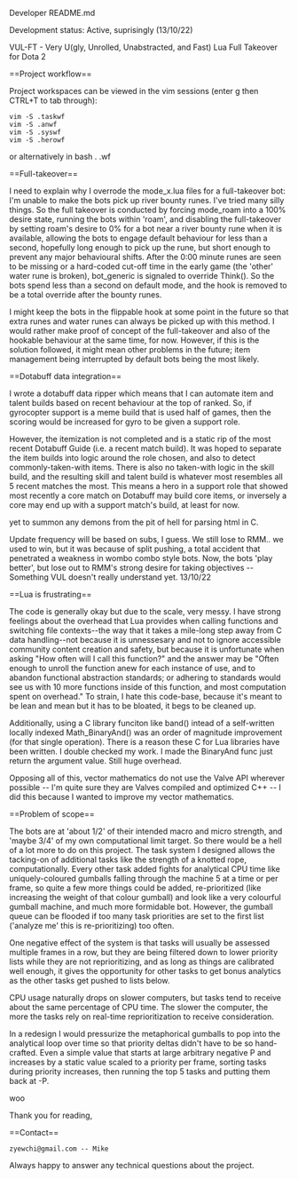 Developer README.md

Development status: Active, suprisingly (13/10/22)

VUL-FT - Very U(gly, Unrolled, Unabstracted, and Fast) Lua Full Takeover for Dota 2

==Project workflow==

Project workspaces can be viewed in the vim sessions (enter g then CTRL+T to tab through):

	vim -S .taskwf
	vim -S .anwf
	vim -S .syswf
	vim -S .herowf
	
or alternatively in bash
	. .wf

==Full-takeover==

I need to explain why I overrode the mode_x.lua files for a full-takeover bot:
I'm unable to make the bots pick up river bounty runes. I've tried many silly things. So
the full takeover is conducted by forcing mode_roam into a 100% desire state, running the
bots within 'roam', and disabling the full-takeover by setting roam's desire to 0% for a
bot near a river bounty rune when it is available, allowing the bots to engage default
behaviour for less than a second, hopefully long enough to pick up the rune, but short
enough to prevent any major behavioural shifts. After the 0:00 minute runes are seen to be
missing or a hard-coded cut-off time in the early game (the 'other' water rune is broken),
bot_generic is signaled to override Think(). So the bots spend less than a second on
default mode, and the hook is removed to be a total override after the bounty runes.

I might keep the bots in the flippable hook at some point in the future so that extra runes
and water runes can always be picked up with this method. I would rather make proof of
concept of the full-takeover and also of the hookable behaviour at the same time, for now.
However, if this is the solution followed, it might mean other problems in the future;
item management being interrupted by default bots being the most likely.

==Dotabuff data integration==

I wrote a dotabuff data ripper which means that I can automate item and talent builds
based on recent behaviour at the top of ranked. So, if gyrocopter support is a meme build
that is used half of games, then the scoring would be increased for gyro to be given a
support role.

However, the itemization is not completed and is a static rip of the most recent Dotabuff
Guide (i.e. a recent match build). It was hoped to separate the item builds into logic
around the role chosen, and also to detect commonly-taken-with items. There is also no
taken-with logic in the skill build, and the resulting skill and talent build is
whatever most resembles all 5 recent matches the most. This means a hero in a support
role that showed most recently a core match on Dotabuff may build core items, or
inversely a core may end up with a support match's build, at least for now.

yet to summon any demons from the pit of hell for parsing html in C.

Update frequency will be based on subs, I guess. We still lose to RMM.. we used to win,
but it was because of split pushing, a total accident that penetrated a weakness in
wombo combo style bots. Now, the bots 'play better', but lose out to RMM's strong desire
for taking objectives -- Something VUL doesn't really understand yet. 13/10/22

==Lua is frustrating==

The code is generally okay but due to the scale, very messy. I have strong feelings about
the overhead that Lua provides when calling functions and switching file contexts--the
way that it takes a mile-long step away from C data handling--not because it is
unnessesary and not to ignore accessible community content creation and safety, but
because it is unfortunate when asking "How often will I call this function?" and the
answer may be "Often enough to unroll the function anew for each instance of use, and to
abandon functional abstraction standards; or adhering to standards would see us with
10 more functions inside of this function, and most computation spent on overhead." To
strain, I hate this code-base, because it's meant to be lean and mean but it has to be
bloated, it begs to be cleaned up.

Additionally, using a C library funciton like band() intead of a self-written locally
indexed Math_BinaryAnd() was an order of magnitude improvement (for that single
operation). There is a reason these C for Lua libraries have been written. I double
checked my work. I made the BinaryAnd func just return the argument value. Still huge
overhead.

Opposing all of this, vector mathematics do not use the Valve API wherever possible --
I'm quite sure they are Valves compiled and optimized C++ -- I did this because
I wanted to improve my vector mathematics.

==Problem of scope==

The bots are at 'about 1/2' of their intended macro and micro strength, and 'maybe 3/4'
of my own computational limit target. So there would be a hell of a lot more to do on
this project. The task system I designed allows the tacking-on of additional tasks
like the strength of a knotted rope, computationally. Every other task added fights for
analytical CPU time like uniquely-coloured gumballs falling through the machine 5 at a
time or per frame, so quite a few more things could be added, re-prioritized (like
increasing the weight of that colour gumball) and look like a very colourful gumball
machine, and much more formidable bot. However, the gumball queue can be flooded if
too many task priorities are set to the first list ('analyze me' this is re-prioritizing)
too often.

One negative effect of the system is that tasks will usually be assessed multiple frames
in a row, but they are being filtered down to lower priority lists while they are not
reprioritizing, and as long as things are calibrated well enough, it gives the
opportunity for other tasks to get bonus analytics as the other tasks get pushed to lists
below.

CPU usage naturally drops on slower computers, but tasks tend to receive about the same
percentage of CPU time. The slower the computer, the more the tasks rely on real-time
reprioritization to receive consideration.

In a redesign I would pressurize the metaphorical gumballs to pop into the analytical
loop over time so that priority deltas didn't have to be so hand-crafted. Even a simple
value that starts at large arbitrary negative P and increases by a static value scaled to
a priority per frame, sorting tasks during priority increases, then running the top 5
tasks and putting them back at -P.

woo

Thank you for reading,

==Contact==

	zyewchi@gmail.com -- Mike
	
Always happy to answer any technical questions about the project.
